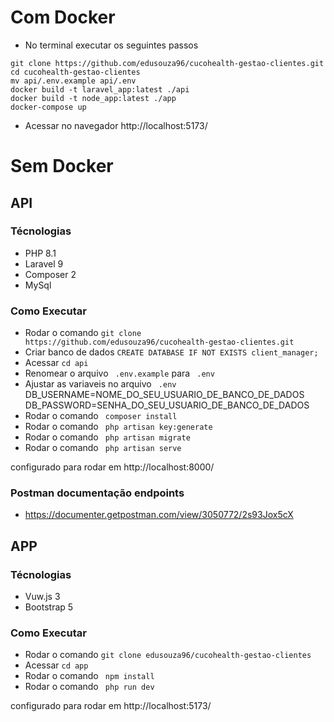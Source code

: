 # Com Docker

- No terminal executar os seguintes passos
```
git clone https://github.com/edusouza96/cucohealth-gestao-clientes.git
cd cucohealth-gestao-clientes
mv api/.env.example api/.env
docker build -t laravel_app:latest ./api
docker build -t node_app:latest ./app
docker-compose up
```
- Acessar no navegador http://localhost:5173/

# Sem Docker

## API 
### Técnologias 
- PHP 8.1
- Laravel 9
- Composer 2
- MySql

### Como Executar
- Rodar o comando  ``` git clone https://github.com/edusouza96/cucohealth-gestao-clientes.git ```
- Criar banco de dados ``` CREATE DATABASE IF NOT EXISTS client_manager; ```
- Acessar ```cd api```
- Renomear o arquivo ``` .env.example``` para  ``` .env```
- Ajustar as variaveis no arquivo  ``` .env```
    DB_USERNAME=NOME_DO_SEU_USUARIO_DE_BANCO_DE_DADOS
    DB_PASSWORD=SENHA_DO_SEU_USUARIO_DE_BANCO_DE_DADOS
- Rodar o comando  ``` composer install```
- Rodar o comando  ``` php artisan key:generate```
- Rodar o comando  ``` php artisan migrate```
- Rodar o comando  ``` php artisan serve```

configurado para rodar em http://localhost:8000/

### Postman documentação endpoints
- https://documenter.getpostman.com/view/3050772/2s93Jox5cX

## APP 
### Técnologias 
- Vuw.js 3
- Bootstrap 5

### Como Executar
- Rodar o comando  ``` git clone edusouza96/cucohealth-gestao-clientes ```
- Acessar ```cd app```
- Rodar o comando  ``` npm install```
- Rodar o comando  ``` php run dev```

configurado para rodar em http://localhost:5173/